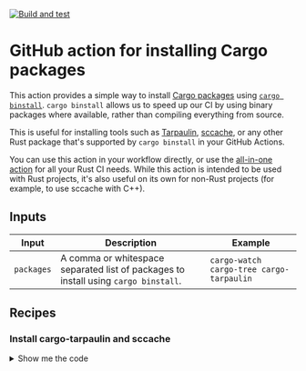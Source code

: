 [![Build and test](https://github.com/brndnmtthws/rust-action-cargo-binstall/actions/workflows/build-and-test.yml/badge.svg)](https://github.com/brndnmtthws/rust-action-cargo-binstall/actions/workflows/build-and-test.yml)

# GitHub action for installing Cargo packages

This action provides a simple way to install
[Cargo packages](https://doc.rust-lang.org/cargo/commands/cargo-install.html)
using [`cargo binstall`](https://github.com/cargo-bins/cargo-binstall). `cargo
binstall` allows us to speed up our CI by using binary packages where
available, rather than compiling everything from source.

This is useful for installing tools such as
[Tarpaulin](https://github.com/xd009642/tarpaulin),
[sccache](https://github.com/mozilla/sccache), or any other Rust package that's
supported by `cargo binstall` in your GitHub Actions.

You can use this action in your workflow directly, or use the [all-in-one
action](https://github.com/brndnmtthws/rust-action) for all your Rust CI needs.
While this action is intended to be used with Rust projects, it's also useful
on its own for non-Rust projects (for example, to use sccache with C++).

## Inputs

| Input      | Description                                                                         | Example                                  |
| ---------- | ----------------------------------------------------------------------------------- | ---------------------------------------- |
| `packages` | A comma or whitespace separated list of packages to install using `cargo binstall`. | `cargo-watch cargo-tree cargo-tarpaulin` |

## Recipes

### Install cargo-tarpaulin and sccache

<details>
  <summary>Show me the code</summary>

```yaml
- uses: brndnmtthws/rust-action-cargo-binstall@v1
  with:
    packages: cargo-tarpaulin sccache
```

</details>
